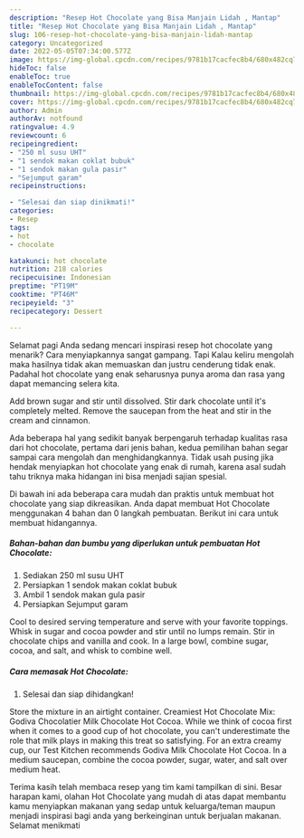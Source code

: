 ```yaml
---
description: "Resep Hot Chocolate yang Bisa Manjain Lidah , Mantap"
title: "Resep Hot Chocolate yang Bisa Manjain Lidah , Mantap"
slug: 106-resep-hot-chocolate-yang-bisa-manjain-lidah-mantap
category: Uncategorized
date: 2022-05-05T07:34:00.577Z
image: https://img-global.cpcdn.com/recipes/9781b17cacfec8b4/680x482cq70/hot-chocolate-foto-resep-utama.jpg
hideToc: false
enableToc: true
enableTocContent: false
thumbnail: https://img-global.cpcdn.com/recipes/9781b17cacfec8b4/680x482cq70/hot-chocolate-foto-resep-utama.jpg
cover: https://img-global.cpcdn.com/recipes/9781b17cacfec8b4/680x482cq70/hot-chocolate-foto-resep-utama.jpg
author: Admin
authorAv: notfound
ratingvalue: 4.9
reviewcount: 6
recipeingredient:
- "250 ml susu UHT"
- "1 sendok makan coklat bubuk"
- "1 sendok makan gula pasir"
- "Sejumput garam"
recipeinstructions:

- "Selesai dan siap dinikmati!"
categories:
- Resep
tags:
- hot
- chocolate

katakunci: hot chocolate 
nutrition: 218 calories
recipecuisine: Indonesian
preptime: "PT19M"
cooktime: "PT46M"
recipeyield: "3"
recipecategory: Dessert

---
```



Selamat pagi Anda sedang mencari inspirasi resep hot chocolate yang menarik? Cara menyiapkannya sangat gampang. Tapi Kalau keliru mengolah maka hasilnya tidak akan memuaskan dan justru cenderung tidak enak. Padahal hot chocolate yang enak seharusnya punya aroma dan rasa yang dapat memancing selera kita.


Add brown sugar and stir until dissolved. Stir dark chocolate until it&#39;s completely melted. Remove the saucepan from the heat and stir in the cream and cinnamon.

Ada beberapa hal yang sedikit banyak berpengaruh terhadap kualitas rasa dari hot chocolate, pertama dari jenis bahan, kedua pemilihan bahan segar sampai cara mengolah dan menghidangkannya. Tidak usah pusing jika hendak menyiapkan hot chocolate yang enak di rumah, karena asal sudah tahu triknya maka hidangan ini bisa menjadi sajian spesial.


Di bawah ini ada beberapa cara mudah dan praktis untuk membuat hot chocolate yang siap dikreasikan. Anda dapat membuat Hot Chocolate menggunakan 4 bahan dan 0 langkah pembuatan. Berikut ini cara untuk membuat hidangannya.

<!--inarticleads1-->

##### Bahan-bahan dan bumbu yang diperlukan untuk pembuatan Hot Chocolate:

1. Sediakan 250 ml susu UHT
1. Persiapkan 1 sendok makan coklat bubuk
1. Ambil 1 sendok makan gula pasir
1. Persiapkan Sejumput garam


Cool to desired serving temperature and serve with your favorite toppings. Whisk in sugar and cocoa powder and stir until no lumps remain. Stir in chocolate chips and vanilla and cook. In a large bowl, combine sugar, cocoa, and salt, and whisk to combine well. 

<!--inarticleads2-->

##### Cara memasak Hot Chocolate:


1. Selesai dan siap dihidangkan!

Store the mixture in an airtight container. Creamiest Hot Chocolate Mix: Godiva Chocolatier Milk Chocolate Hot Cocoa. While we think of cocoa first when it comes to a good cup of hot chocolate, you can&#39;t underestimate the role that milk plays in making this treat so satisfying. For an extra creamy cup, our Test Kitchen recommends Godiva Milk Chocolate Hot Cocoa. In a medium saucepan, combine the cocoa powder, sugar, water, and salt over medium heat. 

Terima kasih telah membaca resep yang tim kami tampilkan di sini. Besar harapan kami, olahan Hot Chocolate yang mudah di atas dapat membantu kamu menyiapkan makanan yang sedap untuk keluarga/teman maupun menjadi inspirasi bagi anda yang berkeinginan untuk berjualan makanan. Selamat menikmati
